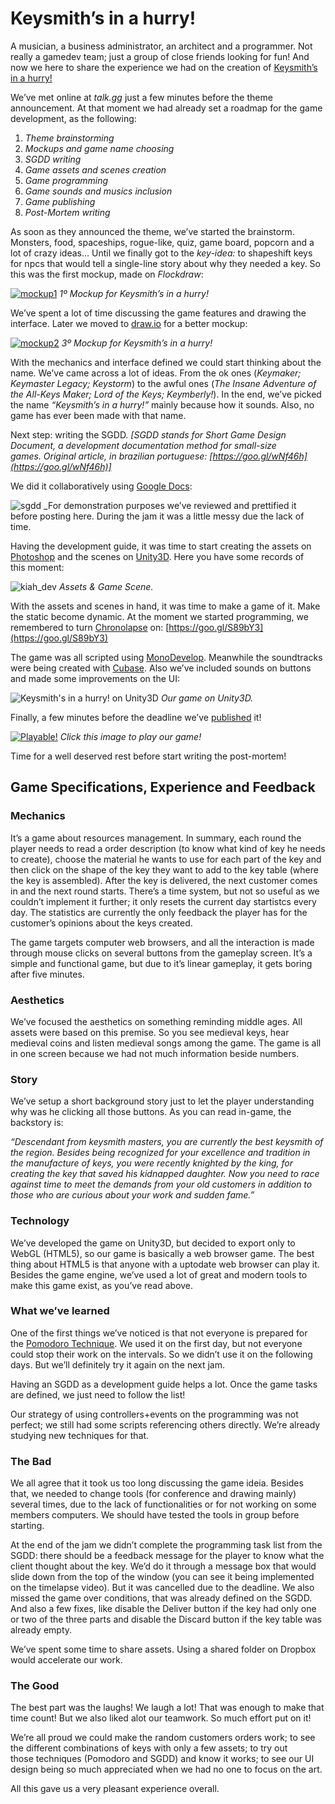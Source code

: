 # Keysmith’s in a hurry!

A musician, a business administrator, an architect and a programmer. Not really a gamedev team; just a group of close friends looking for fun! And now we here to share the experience we had on the creation of [Keysmith’s in a hurry!](http://ludumdare.com/compo/ludum-dare-35/?action=preview&uid=46558)

We’ve met online at _talk.gg_ just a few minutes before the theme announcement. At that moment we had already set a roadmap for the game development, as the following:

1. _Theme brainstorming_
2. _Mockups and game name choosing_
3. _SGDD writing_
4. _Game assets and scenes creation_
5. _Game programming_
6. _Game sounds and musics inclusion_
7. _Game publishing_
8. _Post-Mortem writing_

As soon as they announced the theme, we’ve started the brainstorm. Monsters, food, spaceships, rogue-like, quiz, game board, popcorn and a lot of crazy ideas… Until we finally got to the _key-idea:_ to shapeshift keys for npcs that would tell a single-line story about why they needed a key. So this was the first mockup, made on _Flockdraw_:

[![mockup1](keysmiths-in-a-hurry-1.webp)](http://ludumdare.com/compo/ludum-dare-35/?action=preview&uid=46558)
_1º Mockup for Keysmith’s in a hurry!_

We’ve spent a lot of time discussing the game features and drawing the interface. Later we moved to [draw.io](http://draw.io/) for a better mockup:

[![mockup2](keysmiths-in-a-hurry-2.webp)](http://ludumdare.com/compo/ludum-dare-35/?action=preview&uid=46558)
_3º Mockup for Keysmith’s in a hurry!_

With the mechanics and interface defined we could start thinking about the name. We’ve came across a lot of ideas. From the ok ones (_Keymaker; Keymaster Legacy; Keystorm_) to the awful ones (_The Insane Adventure of the All-Keys Maker; Lord of the Keys; Keymberly!_). In the end, we’ve picked the name _“Keysmith’s in a hurry!”_ mainly because how it sounds. Also, no game has ever been made with that name.

Next step: writing the SGDD. _[SGDD stands for Short Game Design Document, a development documentation method for small-size games. Original article, in brazilian portuguese: [https://goo.gl/wNf46h](https://goo.gl/wNf46h)]_

We did it collaboratively using [Google Docs](https://docs.google.com/):

![sgdd](keysmiths-in-a-hurry-3.webp)
_For demonstration purposes we’ve reviewed and prettified it before posting here. During the jam it was a little messy due the lack of time.

Having the development guide, it was time to start creating the assets on [Photoshop](http://www.adobe.com/products/photoshop.html) and the scenes on [Unity3D](http://unity3d.com/). Here you have some records of this moment:

![kiah_dev](keysmiths-in-a-hurry-4.webp)
_Assets & Game Scene._

With the assets and scenes in hand, it was time to make a game of it. Make the static become dynamic. At the moment we started programming, we remembered to turn [Chronolapse](https://github.com/collingreen/chronolapse) on: [https://goo.gl/S89bY3](https://goo.gl/S89bY3)

The game was all scripted using [MonoDevelop](http://www.monodevelop.com/). Meanwhile the soundtracks were being created with [Cubase](http://www.steinberg.net/en/products/cubase/start.html). Also we’ve included sounds on buttons and made some improvements on the UI:

![Keysmith's in a hurry! on Unity3D](keysmiths-in-a-hurry-5.webp)
_Our game on Unity3D._

Finally, a few minutes before the deadline we’ve [published](http://ludumdare.com/compo/ludum-dare-35/?action=preview&uid=46558) it!

[![Playable!](keysmiths-in-a-hurry-6.webp)](http://ludumdare.com/compo/ludum-dare-35/?action=preview&uid=46558)
_Click this image to play our game!_

Time for a well deserved rest before start writing the post-mortem!

## Game Specifications, Experience and Feedback

### Mechanics

It’s a game about resources management. In summary, each round the player needs to read a order description (to know what kind of key he needs to create), choose the material he wants to use for each part of the key and then click on the shape of the key they want to add to the key table (where the key is assembled). After the key is delivered, the next customer comes in and the next round starts. There’s a time system, but not so useful as we couldn’t implement it further; it only resets the current day startistcs every day. The statistics are currently the only feedback the player has for the customer’s opinions about the keys created.

The game targets computer web browsers, and all the interaction is made through mouse clicks on several buttons from the gameplay screen. It’s a simple and functional game, but due to it’s linear gameplay, it gets boring after five minutes.

### Aesthetics

We’ve focused the aesthetics on something reminding middle ages. All assets were based on this premise. So you see medieval keys, hear medieval coins and listen medieval songs among the game. The game is all in one screen because we had not much information beside numbers.

### Story

We’ve setup a short background story just to let the player understanding why was he clicking all those buttons. As you can read in-game, the backstory is:

_“Descendant from keysmith masters, you are currently the best keysmith of the region. Besides being recognized for your excellence and tradition in the manufacture of keys, you were recently knighted by the king, for creating the key that saved his kidnapped daughter. Now you need to race against time to meet the demands from your old customers in addition to those who are curious about your work and sudden fame.”_

### Technology

We’ve developed the game on Unity3D, but decided to export only to WebGL (HTML5), so our game is basically a web browser game. The best thing about HTML5 is that anyone with a uptodate web browser can play it. Besides the game engine, we’ve used a lot of great and modern tools to make this game exist, as you’ve read above.

### What we’ve learned

One of the first things we’ve noticed is that not everyone is prepared for the [Pomodoro Technique](https://en.wikipedia.org/wiki/Pomodoro_Technique). We used it on the first day, but not everyone could stop their work on the intervals. So we didn’t use it on the following days. But we’ll definitely try it again on the next jam.

Having an SGDD as a development guide helps a lot. Once the game tasks are defined, we just need to follow the list!

Our strategy of using controllers+events on the programming was not perfect; we still had some scripts referencing others directly. We’re already studying new techniques for that.

### The Bad

We all agree that it took us too long discussing the game ideia. Besides that, we needed to change tools (for conference and drawing mainly) several times, due to the lack of functionalities or for not working on some members computers. We should have tested the tools in group before starting.

At the end of the jam we didn’t complete the programming task list from the SGDD: there should be a feedback message for the player to know what the client thought about the key. We’d do it through a message box that would slide down from the top of the window (you can see it being implemented on the timelapse video). But it was cancelled due to the deadline. We also missed the game over conditions, that was already defined on the SGDD. And also a few fixes, like disable the Deliver button if the key had only one or two of the three parts and disable the Discard button if the key table was already empty.

We’ve spent some time to share assets. Using a shared folder on Dropbox would accelerate our work.

### The Good

The best part was the laughs! We laugh a lot! That was enough to make that time count! But we also liked alot our teamwork. So much effort put on it!

We’re all proud we could make the random customers orders work; to see the different combinations of keys with only a few assets; to try out those techniques (Pomodoro and SGDD) and know it works; to see our UI design being so much appreciated when we had no one to focus on the art.

All this gave us a very pleasant experience overall.

